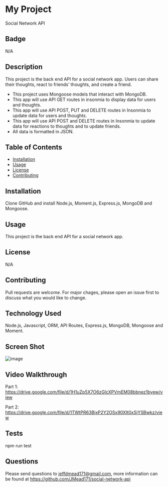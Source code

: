 # My Project       
Social Network API
  

## Badge
N/A


## Description
This project is the back end API for a social network app.  Users can share their thoughts, react to friends’ thoughts, and create a friend.

- This project uses Mongoose models that interact with MongoDB.
- This app will use API GET routes in insonmia to display data for users and thoughts. 
- This app will use API POST, PUT and DELETE routes in Insonmia to update data for users and thoughts.
- This app will use API POST and DELETE routes in Insonmia to update data for reactions to thoughts and to update friends.
- All data is formatted in JSON.


  
## Table of Contents
  
  * [Installation](#installation)
  * [Usage](#usage)
  * [License](#license)
  * [Contributing](#contributing)
  

## Installation
Clone GitHub and install Node.js, Moment.js, Express.js, MongoDB and Mongoose.
  
  
## Usage 
This project is the back end API for a social network app.


## License
N/A 
  

## Contributing
Pull requests are welcome. For major chages, please open an issue first to discuss what you would like to change.
  

## Technology Used
Node.js, Javascript, ORM, API Routes, Express.js, MongoDB, Mongoose and Moment.


## Screen Shot
![image](https://user-images.githubusercontent.com/64744763/94995627-76f0d180-056d-11eb-9a1b-a4622d9589a7.png)


## Video Walkthrough
Part 1: https://drive.google.com/file/d/1H1uZp5X7O6zGlcXPVmEM08bbnez1byew/view

Part 2: https://drive.google.com/file/d/1TWtPR63BjxP2Y2OSx90XIt0xSjYSBwkz/view


## Tests
npm run test

  
## Questions
Please send questions to jeffdmead171@gmail.com, more information can be found at https://github.com/JMead171/social-network-api
